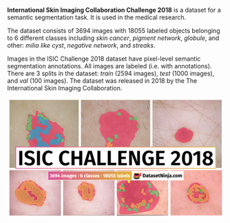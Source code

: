 **International Skin Imaging Collaboration Challenge 2018** is a dataset for a semantic segmentation task. It is used in the medical research. 

The dataset consists of 3694 images with 18055 labeled objects belonging to 6 different classes including *skin cancer*, *pigment network*, *globule*, and other: *milia like cyst*, *negative network*, and *streaks*.

Images in the ISIC Challenge 2018 dataset have pixel-level semantic segmentation annotations. All images are labeled (i.e. with annotations). There are 3 splits in the dataset: *train* (2594 images), *test* (1000 images), and *val* (100 images). The dataset was released in 2018 by the The International Skin Imaging Collaboration.

<img src="https://github.com/dataset-ninja/isic-challenge-2018/raw/main/visualizations/poster.png">

